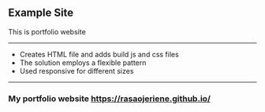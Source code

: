 ## Example Site

This is portfolio website

---

- Creates HTML file and adds build js and css files
- The solution employs a flexible pattern
- Used responsive for different sizes

---

### My portfolio website <https://rasaojeriene.github.io/>
